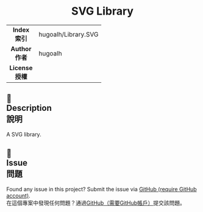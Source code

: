 # <div align="center">SVG Library</div>

<table>
  <tr>
    <td align="center"><strong>Index<br />索引</strong></td>
    <td>hugoalh/Library.SVG</td>
  </tr>
  <tr>
    <td align="center"><strong>Author<br />作者</strong></td>
    <td>hugoalh</td>
  </tr>
  <tr>
    <td align="center"><strong>License<br />授權</strong></td>
    <td></td>
  </tr>
</table>

## 📜<br />Description<br />說明

A SVG library.

## 🐛<br />Issue<br />問題

Found any issue in this project? Submit the issue via [GitHub (require GitHub account)][issueform_github].<br />在這個專案中發現任何問題？通過[GitHub（需要GitHub帳戶）][issueform_github]提交該問題。

[issueform_github]: https://github.com/hugoalh/Minecraft.Java.DataPack.RecipePlus/issues
